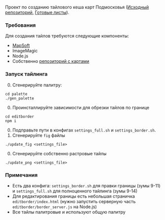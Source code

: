 ﻿Проект по созданию тайлового кеша карт Подмосковья ([Исходный репозиторий](https://github.com/slazav/map_podm), [Готовые листы](http://slazav.mccme.ru/maps/podm/index.htm)).

### Требования
Для создания тайлов требуются следующие компоненты:
  * [MapSoft](https://github.com/ushakov/mapsoft)
  * ImageMagic
  * Node.js
  * Собственно [репозиторий с картами](https://github.com/slazav/map_podm)
 
### Запуск тайлинга
  0. Сгенерируйте палитру:

  ```
  cd palette
  ./gen_palette
  ```

  0. Проинсталлируйте зависимости для обрезки тайлов по границе

  ```
  cd editborder
  npm i
  ```

  0. Подправьте пути в конфигах `settings_full.sh` и `settings_border.sh`.
  0. Сгенерируйте `fig` файлы

  ```
  ./update_fig <settings_file>
  ```

  0. Сгенерируйте собственно растровые тайлы

  ```
  ./update_png <settings_file>
  ```

### Примечания
  * Есть два конфига: `settings_border.sh` для правки границы (зумы 9-11) и `settings_full.sh` для полноценного тайлинга (зумы 9-14)
  * Для редактирования границы есть небольшая страничка `editborder/index.html` (нужно запустить серверную часть `editborder/border_server.js` на Node.js)
  * Все тайлы палитровые и используют общую палитру
